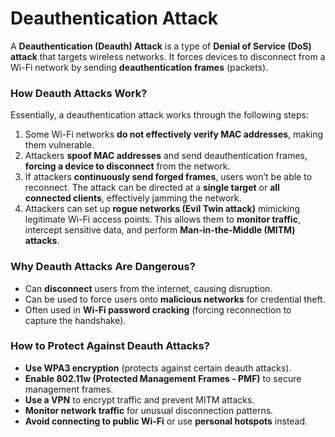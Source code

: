 # **Deauthentication Attack**  

A **Deauthentication (Deauth) Attack** is a type of **Denial of Service (DoS) attack** that targets wireless networks. It forces devices to disconnect from a Wi-Fi network by sending **deauthentication frames** (packets).  

### **How Deauth Attacks Work?**  
Essentially, a deauthentication attack works through the following steps:  

1. Some Wi-Fi networks **do not effectively verify MAC addresses**, making them vulnerable.  
2. Attackers **spoof MAC addresses** and send deauthentication frames, **forcing a device to disconnect** from the network.  
3. If attackers **continuously send forged frames**, users won’t be able to reconnect. The attack can be directed at a **single target** or **all connected clients**, effectively jamming the network.  
4. Attackers can set up **rogue networks (Evil Twin attack)** mimicking legitimate Wi-Fi access points. This allows them to **monitor traffic**, intercept sensitive data, and perform **Man-in-the-Middle (MITM) attacks**.  

### **Why Deauth Attacks Are Dangerous?**  
- Can **disconnect** users from the internet, causing disruption.  
- Can be used to force users onto **malicious networks** for credential theft.  
- Often used in **Wi-Fi password cracking** (forcing reconnection to capture the handshake).  

### **How to Protect Against Deauth Attacks?**  
- **Use WPA3 encryption** (protects against certain deauth attacks).  
- **Enable 802.11w (Protected Management Frames - PMF)** to secure management frames.  
- **Use a VPN** to encrypt traffic and prevent MITM attacks.  
- **Monitor network traffic** for unusual disconnection patterns.  
- **Avoid connecting to public Wi-Fi** or use **personal hotspots** instead.